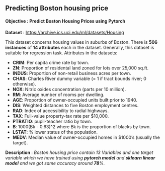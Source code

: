 ## Predicting Boston housing price

#### Objective : Predict Boston Housing Prices using Pytorch

**Dataset** : https://archive.ics.uci.edu/ml/datasets/Housing

This dataset concerns housing values in suburbs of Boston. There is **506 instances** of **14 attributes** each in the dataset. Generally, this dataset is suitable for regression task. Attributes in the datasets:

- **CRIM**: Per capita crime rate by town.
- **ZN**: Proportion of residental land zoned for lots over 25,000 sq.ft.
- **INDUS**: Proportion of non-retail business acres per town.
- **CHAS**: Charles River dummy variable (= 1 if tract bounds river; 0 otherwise).
- **NOX**: Nitric oxides concentration (parts per 10 million).
- **RM**: Average number of rooms per dwelling.
- **AGE**: Proportion of owner-occupied units built prior to 1940.
- **DIS**: Weighted distances to five Boston employment centres.
- **RAD**: Index of accessibility to radial highways.
- **TAX**: Full-value property-tax rate per $10,000.
- **PTRATIO**: pupil-teacher ratio by town.
- **B**: 1000(Bk - 0.63)^2 where Bk is the proportion of blacks by town.
- **LSTAT**: % lower status of the population.
- **MEDV**: Median value of owner-occupied homes in $1000’s (usually the target).

**Description** :  *Boston housing price contain 13 Variables and one target variable which we have trained using **pytorch model** and **sklearn linear model** and we got same accuracy around **78**%.*

